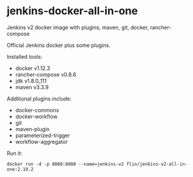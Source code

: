 # jenkins-docker-all-in-one

Jenkins v2 docker image with plugins, maven, git, docker, rancher-compose

Official Jenkins docker plus some plugins.

Installed tools:
- docker v1.12.3
- rancher-compose v0.8.6
- jdk v1.8.0_111
- maven v3.3.9

Additional plugins include:
-  docker-commons
-  docker-workflow
-  git
-  maven-plugin
-  parameterized-trigger
-  workflow-aggregator

Run it:
```
docker run -d -p 8080:8080 --name=jenkins-v2 flin/jenkins-v2-all-in-one:2.19.2
```
